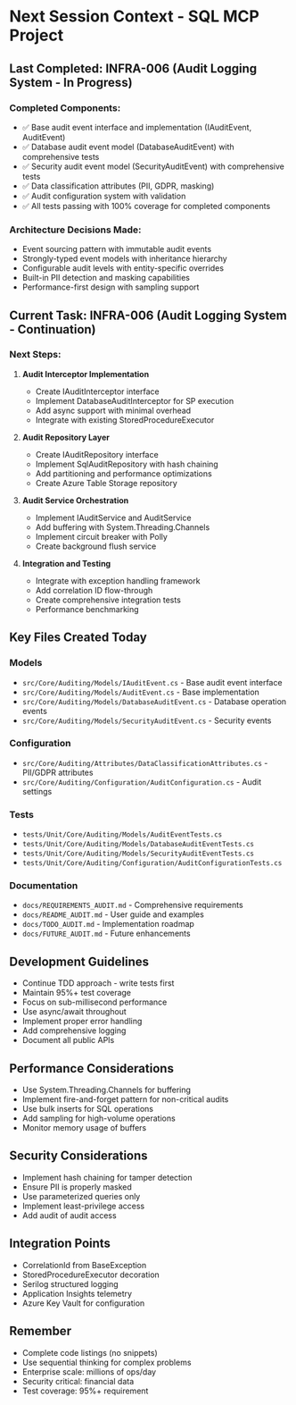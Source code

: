 # Next Session Context - SQL MCP Project

## Last Completed: INFRA-006 (Audit Logging System - In Progress)
### Completed Components:
- ✅ Base audit event interface and implementation (IAuditEvent, AuditEvent)
- ✅ Database audit event model (DatabaseAuditEvent) with comprehensive tests
- ✅ Security audit event model (SecurityAuditEvent) with comprehensive tests
- ✅ Data classification attributes (PII, GDPR, masking)
- ✅ Audit configuration system with validation
- ✅ All tests passing with 100% coverage for completed components

### Architecture Decisions Made:
- Event sourcing pattern with immutable audit events
- Strongly-typed event models with inheritance hierarchy
- Configurable audit levels with entity-specific overrides
- Built-in PII detection and masking capabilities
- Performance-first design with sampling support

## Current Task: INFRA-006 (Audit Logging System - Continuation)
### Next Steps:
1. **Audit Interceptor Implementation**
   - Create IAuditInterceptor interface
   - Implement DatabaseAuditInterceptor for SP execution
   - Add async support with minimal overhead
   - Integrate with existing StoredProcedureExecutor

2. **Audit Repository Layer**
   - Create IAuditRepository interface
   - Implement SqlAuditRepository with hash chaining
   - Add partitioning and performance optimizations
   - Create Azure Table Storage repository

3. **Audit Service Orchestration**
   - Implement IAuditService and AuditService
   - Add buffering with System.Threading.Channels
   - Implement circuit breaker with Polly
   - Create background flush service

4. **Integration and Testing**
   - Integrate with exception handling framework
   - Add correlation ID flow-through
   - Create comprehensive integration tests
   - Performance benchmarking

## Key Files Created Today
### Models
- `src/Core/Auditing/Models/IAuditEvent.cs` - Base audit event interface
- `src/Core/Auditing/Models/AuditEvent.cs` - Base implementation
- `src/Core/Auditing/Models/DatabaseAuditEvent.cs` - Database operation events
- `src/Core/Auditing/Models/SecurityAuditEvent.cs` - Security events

### Configuration
- `src/Core/Auditing/Attributes/DataClassificationAttributes.cs` - PII/GDPR attributes
- `src/Core/Auditing/Configuration/AuditConfiguration.cs` - Audit settings

### Tests
- `tests/Unit/Core/Auditing/Models/AuditEventTests.cs`
- `tests/Unit/Core/Auditing/Models/DatabaseAuditEventTests.cs`
- `tests/Unit/Core/Auditing/Models/SecurityAuditEventTests.cs`
- `tests/Unit/Core/Auditing/Configuration/AuditConfigurationTests.cs`

### Documentation
- `docs/REQUIREMENTS_AUDIT.md` - Comprehensive requirements
- `docs/README_AUDIT.md` - User guide and examples
- `docs/TODO_AUDIT.md` - Implementation roadmap
- `docs/FUTURE_AUDIT.md` - Future enhancements

## Development Guidelines
- Continue TDD approach - write tests first
- Maintain 95%+ test coverage
- Focus on sub-millisecond performance
- Use async/await throughout
- Implement proper error handling
- Add comprehensive logging
- Document all public APIs

## Performance Considerations
- Use System.Threading.Channels for buffering
- Implement fire-and-forget pattern for non-critical audits
- Use bulk inserts for SQL operations
- Add sampling for high-volume operations
- Monitor memory usage of buffers

## Security Considerations
- Implement hash chaining for tamper detection
- Ensure PII is properly masked
- Use parameterized queries only
- Implement least-privilege access
- Add audit of audit access

## Integration Points
- CorrelationId from BaseException
- StoredProcedureExecutor decoration
- Serilog structured logging
- Application Insights telemetry
- Azure Key Vault for configuration

## Remember
- Complete code listings (no snippets)
- Use sequential thinking for complex problems
- Enterprise scale: millions of ops/day
- Security critical: financial data
- Test coverage: 95%+ requirement
